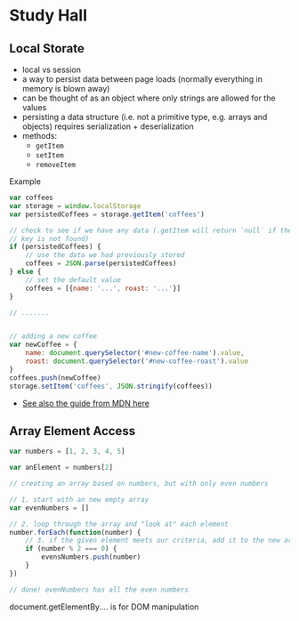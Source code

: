 # Study Hall

## Local Storate

- local vs session
- a way to persist data between page loads (normally everything in memory is
  blown away)
- can be thought of as an object where only strings are allowed for the values
- persisting a data structure (i.e. not a primitive type, e.g. arrays and
  objects) requires serialization + deserialization
- methods:
    - `getItem`
    - `setItem`
    - `removeItem`

Example

```js
var coffees
var storage = window.localStorage
var persistedCoffees = storage.getItem('coffees')

// check to see if we have any data (.getItem will return `null` if the supplied
// key is not found)
if (persistedCoffees) {
    // use the data we had previously stored
    coffees = JSON.parse(persistedCoffees)
} else {
    // set the default value
    coffees = [{name: '...', roast: '...'}]
}

// .......


// adding a new coffee
var newCoffee = {
    name: document.querySelector('#new-coffee-name').value,
    roast: document.querySelector('#new-coffee-roast').value
}
coffees.push(newCoffee)
storage.setItem('coffees', JSON.stringify(coffees))
```

- [See also the guide from MDN here][local-storage-guide]

[local-storage-guide]: https://developer.mozilla.org/en-US/docs/Web/API/Web_Storage_API/Using_the_Web_Storage_API


## Array Element Access

```js
var numbers = [1, 2, 3, 4, 5]

var anElement = numbers[2]

// creating an array based on numbers, but with only even numbers

// 1. start with an new empty array
var evenNumbers = []

// 2. loop through the array and "look at" each element
number.forEach(function(number) {
    // 3. if the given element meets our criteria, add it to the new array
    if (number % 2 === 0) {
        evensNumbers.push(number)
    }
})

// done! evenNumbers has all the even numbers
```

document.getElementBy.... is for DOM manipulation

